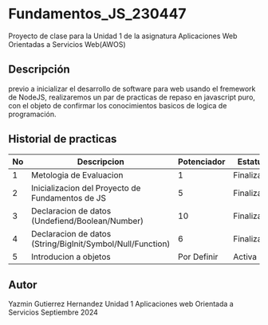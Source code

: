 # Fundamentos_JS_230447
Proyecto de clase para la Unidad 1 de la asignatura Aplicaciones Web Orientadas a Servicios Web(AWOS)
## Descripción

previo a inicializar el desarrollo de software para web usando el fremework de NodeJS, realizaremos un  par de practicas de repaso en javascript puro, con el objeto de confirmar los conocimientos basicos de logica de programación.

## Historial de practicas

|No|Descripcion|Potenciador|Estatus|
|--|--|--|--|
|1|Metologia de Evaluacion|1|Finalizada|
|2|Inicializacion del Proyecto de Fundamentos de JS|5|Finalizada|
|3|Declaracion de datos (Undefiend/Boolean/Number)|10|Finalizada|
|4|Declaracion de datos (String/BigInit/Symbol/Null/Function)|6|Finalizada|
|5|Introducion a objetos |Por Definir|Activa|


## Autor 
Yazmin Gutierrez Hernandez
Unidad 1
Aplicaciones web Orientada a Servicios
Septiembre 2024